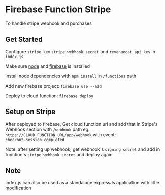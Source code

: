 # Firebase Function Stripe

To handle stripe webhook and purchases

## Get Started

Configure `stripe_key` `stripe_webhook_secret` and `revenuecat_api_key` in `index.js`

Make sure [node](https://nodejs.org/en) and [firebase](https://firebase.google.com/docs/cli) is installed

install node dependencies with `npm install` in `/functions` path

Add new firebase project: `firebase use --add`

Deploy to cloud function: `firebase deploy`

## Setup on Stripe

After deployed to firebase, Get cloud function url and add that in Stripe's Webhook section with `/webhook` path
eg: `https://CLOUD_FUNCTION_URL/app/webhook` with event: `checkout.session.completed`

Note: after setting up webhook, get webhook's `signing secret` and add in function's `stripe_webhook_secret` and deploy again

## Note

index.js can also be used as a standalone expressJs application with little modification

